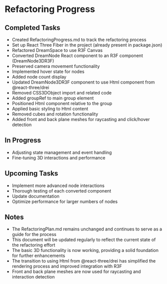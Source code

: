 # Refactoring Progress

## Completed Tasks
- Created RefactoringProgress.md to track the refactoring process
- Set up React Three Fiber in the project (already present in package.json)
- Refactored DreamSpace to use R3F Canvas
- Converted DreamNode React component to an R3F component (DreamNode3DR3F)
- Preserved camera movement functionality
- Implemented hover state for nodes
- Added node count display
- Updated DreamNode3DR3F component to use Html component from @react-three/drei
- Removed CSS3DObject import and related code
- Added groupRef to main group element
- Positioned Html component relative to the group
- Applied basic styling to Html content
- Removed cubes and rotation functionality
- Added front and back plane meshes for raycasting and click/hover detection

## In Progress
- Adjusting state management and event handling
- Fine-tuning 3D interactions and performance

## Upcoming Tasks
- Implement more advanced node interactions
- Thorough testing of each converted component
- Update documentation
- Optimize performance for larger numbers of nodes

## Notes
- The RefactoringPlan.md remains unchanged and continues to serve as a guide for the process
- This document will be updated regularly to reflect the current state of the refactoring effort
- The basic 3D functionality is now working, providing a solid foundation for further enhancements
- The transition to using Html from @react-three/drei has simplified the rendering process and improved integration with R3F
- Front and back plane meshes are now used for raycasting and interaction detection
